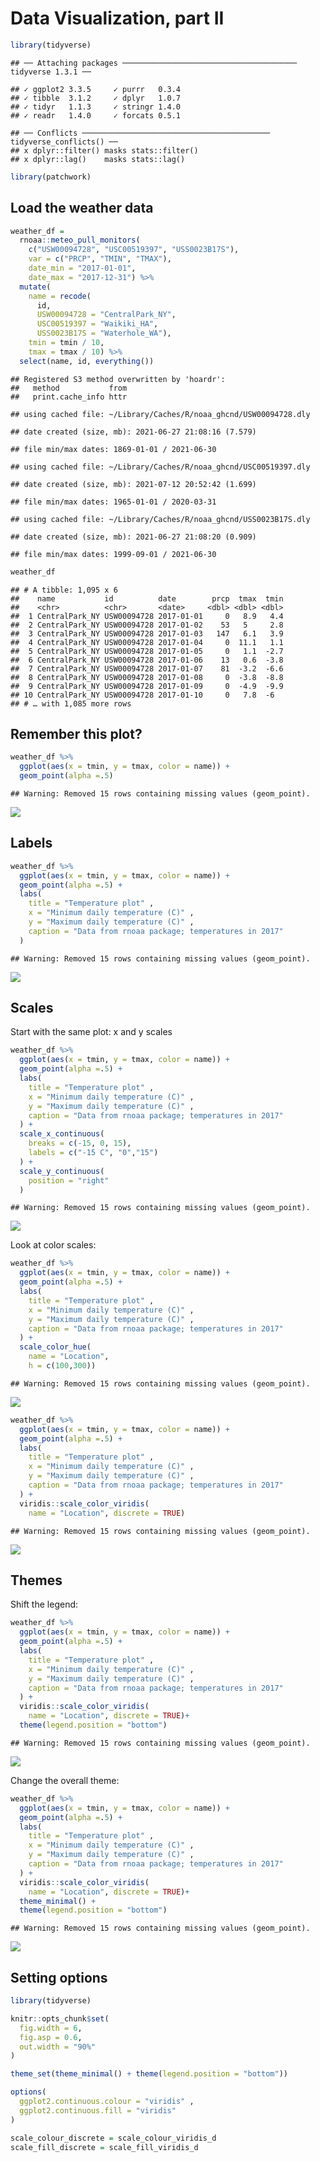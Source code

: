 Data Visualization, part II
================

``` r
library(tidyverse)
```

    ## ── Attaching packages ─────────────────────────────────────── tidyverse 1.3.1 ──

    ## ✓ ggplot2 3.3.5     ✓ purrr   0.3.4
    ## ✓ tibble  3.1.2     ✓ dplyr   1.0.7
    ## ✓ tidyr   1.1.3     ✓ stringr 1.4.0
    ## ✓ readr   1.4.0     ✓ forcats 0.5.1

    ## ── Conflicts ────────────────────────────────────────── tidyverse_conflicts() ──
    ## x dplyr::filter() masks stats::filter()
    ## x dplyr::lag()    masks stats::lag()

``` r
library(patchwork)
```

## Load the weather data

``` r
weather_df = 
  rnoaa::meteo_pull_monitors(
    c("USW00094728", "USC00519397", "USS0023B17S"),
    var = c("PRCP", "TMIN", "TMAX"), 
    date_min = "2017-01-01",
    date_max = "2017-12-31") %>%
  mutate(
    name = recode(
      id, 
      USW00094728 = "CentralPark_NY", 
      USC00519397 = "Waikiki_HA",
      USS0023B17S = "Waterhole_WA"),
    tmin = tmin / 10,
    tmax = tmax / 10) %>%
  select(name, id, everything())
```

    ## Registered S3 method overwritten by 'hoardr':
    ##   method           from
    ##   print.cache_info httr

    ## using cached file: ~/Library/Caches/R/noaa_ghcnd/USW00094728.dly

    ## date created (size, mb): 2021-06-27 21:08:16 (7.579)

    ## file min/max dates: 1869-01-01 / 2021-06-30

    ## using cached file: ~/Library/Caches/R/noaa_ghcnd/USC00519397.dly

    ## date created (size, mb): 2021-07-12 20:52:42 (1.699)

    ## file min/max dates: 1965-01-01 / 2020-03-31

    ## using cached file: ~/Library/Caches/R/noaa_ghcnd/USS0023B17S.dly

    ## date created (size, mb): 2021-06-27 21:08:20 (0.909)

    ## file min/max dates: 1999-09-01 / 2021-06-30

``` r
weather_df
```

    ## # A tibble: 1,095 x 6
    ##    name           id          date        prcp  tmax  tmin
    ##    <chr>          <chr>       <date>     <dbl> <dbl> <dbl>
    ##  1 CentralPark_NY USW00094728 2017-01-01     0   8.9   4.4
    ##  2 CentralPark_NY USW00094728 2017-01-02    53   5     2.8
    ##  3 CentralPark_NY USW00094728 2017-01-03   147   6.1   3.9
    ##  4 CentralPark_NY USW00094728 2017-01-04     0  11.1   1.1
    ##  5 CentralPark_NY USW00094728 2017-01-05     0   1.1  -2.7
    ##  6 CentralPark_NY USW00094728 2017-01-06    13   0.6  -3.8
    ##  7 CentralPark_NY USW00094728 2017-01-07    81  -3.2  -6.6
    ##  8 CentralPark_NY USW00094728 2017-01-08     0  -3.8  -8.8
    ##  9 CentralPark_NY USW00094728 2017-01-09     0  -4.9  -9.9
    ## 10 CentralPark_NY USW00094728 2017-01-10     0   7.8  -6  
    ## # … with 1,085 more rows

## Remember this plot?

``` r
weather_df %>% 
  ggplot(aes(x = tmin, y = tmax, color = name)) +
  geom_point(alpha =.5)
```

    ## Warning: Removed 15 rows containing missing values (geom_point).

![](dataviz2_files/figure-gfm/unnamed-chunk-3-1.png)<!-- -->

## Labels

``` r
weather_df %>% 
  ggplot(aes(x = tmin, y = tmax, color = name)) +
  geom_point(alpha =.5) +
  labs(
    title = "Temperature plot" ,
    x = "Minimum daily temperature (C)" ,
    y = "Maximum daily temperature (C)" ,
    caption = "Data from rnoaa package; temperatures in 2017"
  )
```

    ## Warning: Removed 15 rows containing missing values (geom_point).

![](dataviz2_files/figure-gfm/unnamed-chunk-4-1.png)<!-- -->

## Scales

Start with the same plot: x and y scales

``` r
weather_df %>% 
  ggplot(aes(x = tmin, y = tmax, color = name)) +
  geom_point(alpha =.5) +
  labs(
    title = "Temperature plot" ,
    x = "Minimum daily temperature (C)" ,
    y = "Maximum daily temperature (C)" ,
    caption = "Data from rnoaa package; temperatures in 2017"
  ) +
  scale_x_continuous(
    breaks = c(-15, 0, 15),
    labels = c("-15 C", "0","15")
  ) +
  scale_y_continuous(
    position = "right"
  )
```

    ## Warning: Removed 15 rows containing missing values (geom_point).

![](dataviz2_files/figure-gfm/unnamed-chunk-5-1.png)<!-- -->

Look at color scales:

``` r
weather_df %>% 
  ggplot(aes(x = tmin, y = tmax, color = name)) +
  geom_point(alpha =.5) +
  labs(
    title = "Temperature plot" ,
    x = "Minimum daily temperature (C)" ,
    y = "Maximum daily temperature (C)" ,
    caption = "Data from rnoaa package; temperatures in 2017"
  ) +
  scale_color_hue(
    name = "Location",
    h = c(100,300))
```

    ## Warning: Removed 15 rows containing missing values (geom_point).

![](dataviz2_files/figure-gfm/unnamed-chunk-6-1.png)<!-- -->

``` r
weather_df %>% 
  ggplot(aes(x = tmin, y = tmax, color = name)) +
  geom_point(alpha =.5) +
  labs(
    title = "Temperature plot" ,
    x = "Minimum daily temperature (C)" ,
    y = "Maximum daily temperature (C)" ,
    caption = "Data from rnoaa package; temperatures in 2017"
  ) +
  viridis::scale_color_viridis(
    name = "Location", discrete = TRUE)
```

    ## Warning: Removed 15 rows containing missing values (geom_point).

![](dataviz2_files/figure-gfm/unnamed-chunk-7-1.png)<!-- -->

## Themes

Shift the legend:

``` r
weather_df %>% 
  ggplot(aes(x = tmin, y = tmax, color = name)) +
  geom_point(alpha =.5) +
  labs(
    title = "Temperature plot" ,
    x = "Minimum daily temperature (C)" ,
    y = "Maximum daily temperature (C)" ,
    caption = "Data from rnoaa package; temperatures in 2017"
  ) +
  viridis::scale_color_viridis(
    name = "Location", discrete = TRUE)+
  theme(legend.position = "bottom")
```

    ## Warning: Removed 15 rows containing missing values (geom_point).

![](dataviz2_files/figure-gfm/unnamed-chunk-8-1.png)<!-- -->

Change the overall theme:

``` r
weather_df %>% 
  ggplot(aes(x = tmin, y = tmax, color = name)) +
  geom_point(alpha =.5) +
  labs(
    title = "Temperature plot" ,
    x = "Minimum daily temperature (C)" ,
    y = "Maximum daily temperature (C)" ,
    caption = "Data from rnoaa package; temperatures in 2017"
  ) +
  viridis::scale_color_viridis(
    name = "Location", discrete = TRUE)+
  theme_minimal() +
  theme(legend.position = "bottom")
```

    ## Warning: Removed 15 rows containing missing values (geom_point).

![](dataviz2_files/figure-gfm/unnamed-chunk-9-1.png)<!-- -->

## Setting options

``` r
library(tidyverse)

knitr::opts_chunk$set(
  fig.width = 6,
  fig.asp = 0.6,
  out.width = "90%"
)

theme_set(theme_minimal() + theme(legend.position = "bottom"))

options(
  ggplot2.continuous.colour = "viridis" ,
  ggplot2.continuous.fill = "viridis"
)

scale_colour_discrete = scale_colour_viridis_d
scale_fill_discrete = scale_fill_viridis_d
```
